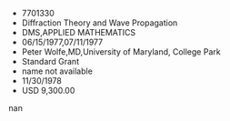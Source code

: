 
* 7701330
* Diffraction Theory and Wave Propagation
* DMS,APPLIED MATHEMATICS
* 06/15/1977,07/11/1977
* Peter Wolfe,MD,University of Maryland, College Park
* Standard Grant
*   name not available
* 11/30/1978
* USD 9,300.00

nan
